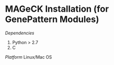 # MAGeCK Installation (for GenePattern Modules)

*Dependencies*
1. Python > 2.7
2. C

*Platform*
Linux/Mac OS